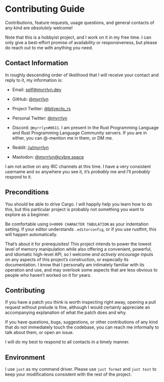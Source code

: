 # Contributing Guide

Contributions, feature requests, usage questions, and general contacts of any
kind are *absolutely* welcome!

Note that this is a hobbyist project, and I work on it in my free time. I can
only give a best-effort promise of availability or responsiveness, but please do
reach out to me with anything you need.

## Contact Information

In roughly descending order of likelihood that I will receive your contact and
reply to it, my information is:

- Email: [self@myrrlyn.dev](mailto:self@myrrlyn.dev)
- GitHub: [@myrrlyn](https://github.com/myrrlyn)
- Project Twitter: [@bitvecto_rs](https://twitter.com/bitvec_rs)
- Personal Twitter: [@myrrlyn](https://twitter.com/myrrlyn)
- Discord: `@myrrlyn#0611`. I am present in the Rust Programming Language and
  Rust Programming Language Community servers. If you are in either, you can
  @-mention me in them, or DM me.

- Reddit: [/u/myrrlyn](https://reddit.com/u/myrrlyn)
- Mastodon: [@myrrlyn@cybre.space](https://cybre.space/myrrlyn)

I am not active on any IRC channels at this time. I have a very consistent
username and so anywhere you see it, it’s *probably* me and I’ll *probably*
respond to it.

## Preconditions

You should be able to drive Cargo. I will happily help you learn how to do this,
but this particular project is probably not something you want to explore as a
beginner.

Be comfortable using `U+0009 CHARACTER TABULATION` as your indentation setting.
If your editor understands `.editorconfig`, or if you use rustfmt, this will
happen automatically.

That’s about it for prerequisites! This project intends to power the lowest
level of memory manipulation while also offering a convenient, powerful, and
idiomatic high-level API, so I welcome *and actively encourage* inputs on any
aspects of this project’s construction, or especially its documentation. I know
that I personally am intimately familiar with its operation and use, and may
overlook some aspects that are less obvious to people who haven’t worked on it
for years.

## Contributing

If you have a patch you think is worth inspecting right away, opening a pull
request without prelude is fine, although I would certainly appreciate an
accompanying explanation of what the patch does and why.

If you have questions, bugs, suggestions, or other contributions of any kind
that do not immediately touch the codebase, you can reach me informally to talk
about them, or open an issue.

I will do my best to respond to all contacts in a timely manner.

## Environment

I use `just` as my command driver. Please use `just format` and `just test` to
keep your modifications consistent with the rest of the project.
